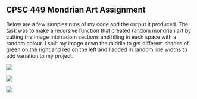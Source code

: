 
## CPSC 449 Mondrian Art Assignment

Below are a few samples runs of my code and the output it produced. The task was to make a recursive function that created random mondrian art by cutting the image into radom sections and filling in each space with a random colour. I split my image down the middle to get different shades of green on the right and red on the left and I added in random line widths to add variation to my project.

![](https://lisahynes.github.io/Portfolio/Mondrian01.jpg)

![](https://lisahynes.github.io/Portfolio/Mondrian02.jpg)

![](https://lisahynes.github.io/Portfolio/Mondrian03.jpg)
